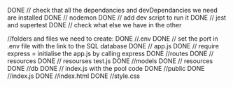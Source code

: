 DONE // check that all the dependancies and devDependancies we need are installed 
   DONE  // nodemon
      DONE  // add dev script to run it 
   DONE // jest and supertest 
   DONE // check what else we have in the other 
    
   

//folders and files we need to create: 
    DONE //.env
      DONE  // set the port in .env file with the link to the SQL database 
    DONE // app.js
      DONE  // require express = initialise the app.js by calling express
    DONE //routes 
      DONE  // resources
      DONE      // resourses test.js
    DONE //models 
      DONE  // resources
    DONE //db
      DONE  // index.js with the pool code 
    DONE //public
      DONE  //index.js
      DONE  //index.html
      DONE  //style.css
